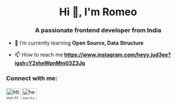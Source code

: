 <h1 align="center">Hi 👋, I'm Romeo</h1>
<h3 align="center">A passionate frontend developer from India</h3>

- 🌱 I’m currently learning **Open Source, Data Structure**

- 📫 How to reach me **https://www.instagram.com/heyy.jud3ee?igsh=Y2xheWpnMm03Z3Jq**

<h3 align="left">Connect with me:</h3>
<p align="left">
<a href="https://fb.com/https://www.facebook.com/heyy.jude3ee" target="blank"><img align="center" src="https://raw.githubusercontent.com/rahuldkjain/github-profile-readme-generator/master/src/images/icons/Social/facebook.svg" alt="https://www.facebook.com/heyy.jude3ee" height="30" width="40" /></a>
<a href="https://instagram.com/heyy.jud3ee" target="blank"><img align="center" src="https://raw.githubusercontent.com/rahuldkjain/github-profile-readme-generator/master/src/images/icons/Social/instagram.svg" alt="heyy.jud3ee" height="30" width="40" /></a>
</p>
